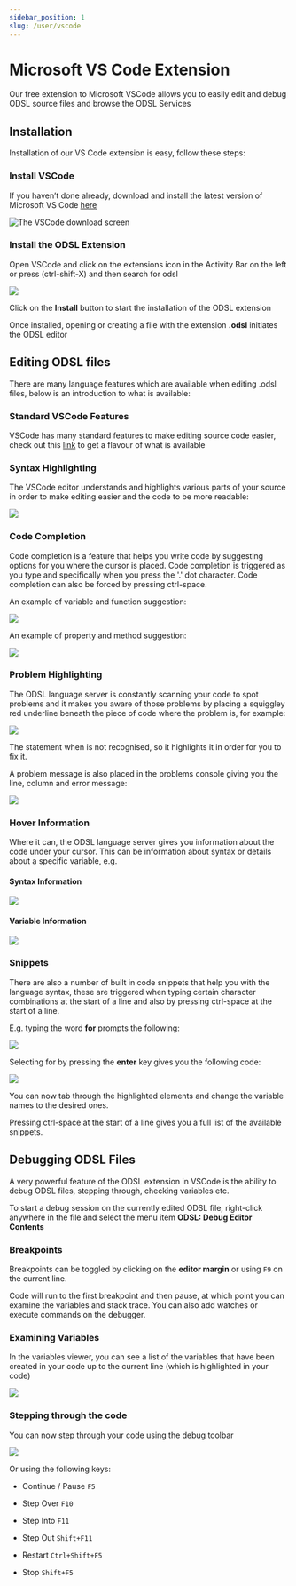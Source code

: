 ```yaml
---
sidebar_position: 1
slug: /user/vscode
---
```

Microsoft VS Code Extension
===========================

Our free extension to Microsoft VSCode allows you to easily edit and debug ODSL source files and browse the ODSL Services

## Installation

Installation of our VS Code extension is easy, follow these steps:

### Install VSCode

If you haven’t done already, download and install the latest version of Microsoft VS Code [here](https://code.visualstudio.com/download)

![The VSCode download screen](/attachments/33374/33387.png)

### Install the ODSL Extension

Open VSCode and click on the extensions icon in the Activity Bar on the left or press (ctrl-shift-X) and then search for odsl

![](/attachments/33374/296943770.png)

Click on the **Install** button to start the installation of the ODSL extension

Once installed, opening or creating a file with the extension **.odsl** initiates the ODSL editor

## Editing ODSL files

There are many language features which are available when editing .odsl files, below is an introduction to what is available:

### Standard VSCode Features

VSCode has many standard features to make editing source code easier, check out this [link](https://code.visualstudio.com/docs/getstarted/userinterface) to get a flavour of what is available

### Syntax Highlighting

The VSCode editor understands and highlights various parts of your source in order to make editing easier and the code to be more readable:

![](/attachments/33374/33408.png)

### Code Completion

Code completion is a feature that helps you write code by suggesting options for you where the cursor is placed. Code completion is triggered as you type and specifically when you press the '.' dot character. Code completion can also be forced by pressing ctrl-space.

An example of variable and function suggestion:

![](/attachments/33374/66113.png)

An example of property and method suggestion:

![](/attachments/33374/33422.png)

### Problem Highlighting

The ODSL language server is constantly scanning your code to spot problems and it makes you aware of those problems by placing a squiggley red underline beneath the piece of code where the problem is, for example:

![](/attachments/33374/262784.png)

The statement when is not recognised, so it highlights it in order for you to fix it.

A problem message is also placed in the problems console giving you the line, column and error message:

![](/attachments/33374/262792.png)

### Hover Information

Where it can, the ODSL language server gives you information about the code under your cursor. This can be information about syntax or details about a specific variable, e.g.

#### Syntax Information

![](/attachments/33374/33438.png)

#### Variable Information

![](/attachments/33374/131569.png)

### Snippets

There are also a number of built in code snippets that help you with the language syntax, these are triggered when typing certain character combinations at the start of a line and also by pressing ctrl-space at the start of a line.

E.g. typing the word **for** prompts the following:

![](/attachments/33374/66127.png)

Selecting for by pressing the **enter** key gives you the following code:

![](/attachments/33374/262802.png)

You can now tab through the highlighted elements and change the variable names to the desired ones.

Pressing ctrl-space at the start of a line gives you a full list of the available snippets.

## Debugging ODSL Files

A very powerful feature of the ODSL extension in VSCode is the ability to debug ODSL files, stepping through, checking variables etc.

To start a debug session on the currently edited ODSL file, right-click anywhere in the file and select the menu item **ODSL: Debug Editor Contents**

### Breakpoints

Breakpoints can be toggled by clicking on the **editor margin** or using `F9` on the current line.

Code will run to the first breakpoint and then pause, at which point you can examine the variables and stack trace. You can also add watches or execute commands on the debugger.

### Examining Variables

In the variables viewer, you can see a list of the variables that have been created in your code up to the current line (which is highlighted in your code)

![](/attachments/33374/33466.png)

### Stepping through the code

You can now step through your code using the debug toolbar

![](/attachments/33374/66149.png)

Or using the following keys:

*   Continue / Pause `F5`
    
*   Step Over `F10`
    
*   Step Into `F11`
    
*   Step Out `Shift+F11`
    
*   Restart `Ctrl+Shift+F5`
    
*   Stop `Shift+F5`
    
